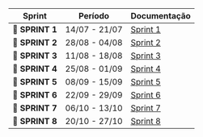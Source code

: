 | Sprint          |    Período    | Documentação                                     |
| --------------- | :-----------: | ------------------------------------------------ |
| 🔖 **SPRINT 1** | 14/07 - 21/07 | [Sprint 1](https://github.com/Thorphinm/InterFix/blob/main/Scrum/Sprint1.md) |
| 🔖 **SPRINT 2** | 28/08 - 04/08 | [Sprint 2](Scrum/Sprint2.md)|
| 🔖 **SPRINT 3** | 11/08 - 18/08 | [Sprint 3](https://github.com/Thorphinm/InterFix/blob/main/Scrum/Sprint3.md)|
| 🔖 **SPRINT 4** | 25/08 - 01/09 | [Sprint 4](https://github.com/Thorphinm/InterFix/blob/main/Scrum/Sprint4.md)|
| 🔖 **SPRINT 5** | 08/09 - 15/09 | [Sprint 5](https://github.com/Thorphinm/InterFix/blob/main/Scrum/Sprint5.md)|
| 🔖 **SPRINT 6** | 22/09 - 29/09 | [Sprint 6](https://github.com/Thorphinm/InterFix/blob/main/Scrum/Sprint6.md)|
| 🔖 **SPRINT 7** | 06/10 - 13/10 | [Sprint 7](https://github.com/Thorphinm/InterFix/blob/main/Scrum/Sprint7.md)|
| 🔖 **SPRINT 8** | 20/10 - 27/10 | [Sprint 8](https://github.com/Thorphinm/InterFix/blob/main/Scrum/Sprint8.md)|
